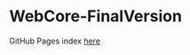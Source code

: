 # WebCore-FinalVersion

GitHub Pages index [here](https://kottofey.github.io/WebCore-FinalVersion/)
